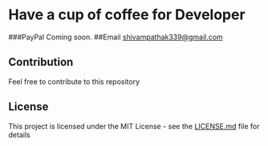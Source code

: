 # Have a cup of coffee for Developer

###PayPal
Coming soon.
##Email
shivampathak339@gmail.com

## Contribution
Feel free to contribute to this repository


## License

This project is licensed under the MIT License - see the [LICENSE.md](LICENSE.md) file for details